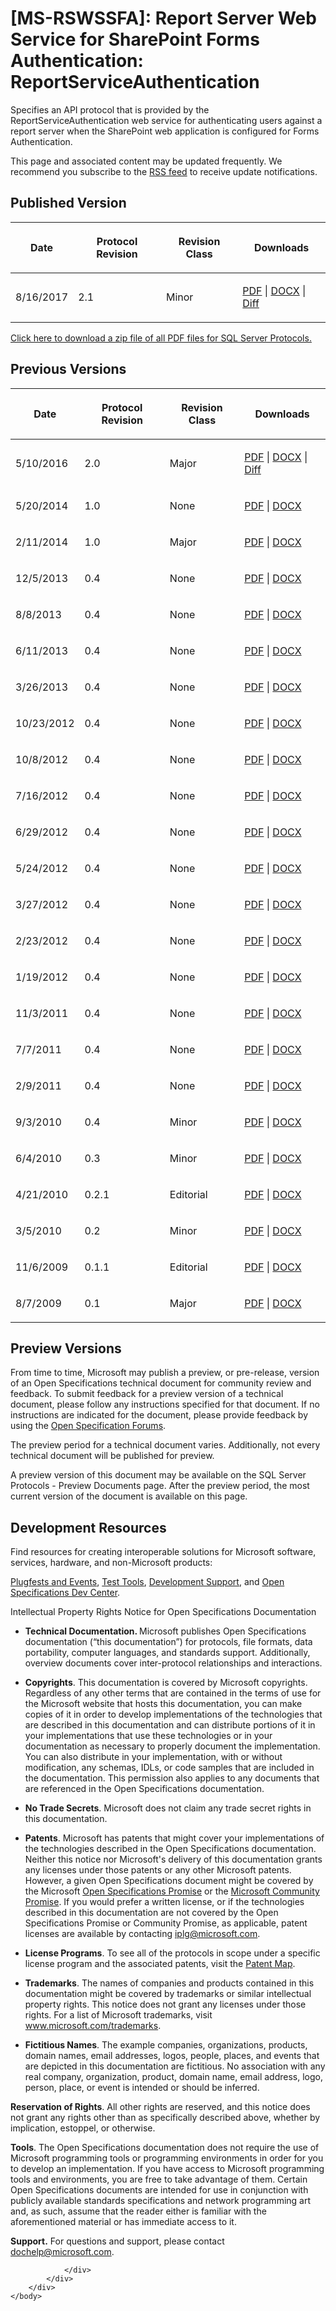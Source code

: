 <html dir="LTR" xmlns:mshelp="http://msdn.microsoft.com/mshelp" xmlns:ddue="http://ddue.schemas.microsoft.com/authoring/2003/5" xmlns:xlink="http://www.w3.org/1999/xlink" xmlns:tool="http://www.microsoft.com/tooltip">
    <head>
        <meta http-equiv="Content-Type" content="text/html; CHARSET=utf-8"></meta>
        <meta name="save" content="history"></meta>
        <title>[MS-RSWSSFA]: Report Server Web Service for SharePoint Forms Authentication: ReportServiceAuthentication</title>
        <xml>
            <mshelp:toctitle title="[MS-RSWSSFA]: Report Server Web Service for SharePoint Forms Authentication: ReportServiceAuthentication"></mshelp:toctitle>
            <mshelp:rltitle title="[MS-RSWSSFA]: Report Server Web Service for SharePoint Forms Authentication: ReportServiceAuthentication"></mshelp:rltitle>
            <mshelp:keyword index="A" term="ee081425-607f-4742-8d61-5bf61f0d2a26"></mshelp:keyword>
            <mshelp:attr name="DCSext.ContentType" value="open specification"></mshelp:attr>
            <mshelp:attr name="AssetID" value="ee081425-607f-4742-8d61-5bf61f0d2a26"></mshelp:attr>
            <mshelp:attr name="TopicType" value="kbRef"></mshelp:attr>
            <mshelp:attr name="DCSext.Title" value="[MS-RSWSSFA]: Report Server Web Service for SharePoint Forms Authentication: ReportServiceAuthentication" />
        </xml>
    </head>
    <body>
        <div id="header">
            <h1 class="heading">[MS-RSWSSFA]: Report Server Web Service for SharePoint Forms Authentication: ReportServiceAuthentication</h1>
        </div>
        <div id="mainSection">
            <div id="mainBody">
                <div id="allHistory" class="saveHistory"></div>
                <div id="sectionSection0" class="section" name="collapseableSection">
                    <p>Specifies an API protocol that is provided by the
ReportServiceAuthentication web service for authenticating users against a
report server when the SharePoint web application is configured for Forms
Authentication.</p>

<p><span>This page and associated content may be updated
frequently. We recommend you subscribe to the </span><a href="https://sqlprotocoldoc.blob.core.windows.net/productionsqlarchives/MS-RSWSSFA/%5bMS-RSWSSFA%5d.rss"><span>RSS feed</span></a><span> to receive update notifications.</span></p>

<h2>Published Version</h2>

<table>
 <thead>
  <tr>
   <th>
   <p>Date</p>
   </th>
   <th>
   <p>Protocol Revision</p>
   </th>
   <th>
   <p>Revision Class</p>
   </th>
   <th>
   <p>Downloads</p>
   </th>
  </tr>
 </thead>
 <tr>
  <td>
  <p>8/16/2017</p>
  </td>
  <td>
  <p>2.1</p>
  </td>
  <td>
  <p>Minor</p>
  </td>
  <td>
  <p><a href="https://sqlprotocoldoc.blob.core.windows.net/productionsqlarchives/MS-RSWSSFA/%5bMS-RSWSSFA%5d.pdf">PDF</a>
  | <a href="https://sqlprotocoldoc.blob.core.windows.net/productionsqlarchives/MS-RSWSSFA/%5bMS-RSWSSFA%5d-170816.docx">DOCX</a>
  | <a href="https://sqlprotocoldoc.blob.core.windows.net/productionsqlarchives/MS-RSWSSFA/%5bMS-RSWSSFA%5d-170816-diff.pdf">Diff</a></p>
  </td>
 </tr>
</table>

<p><a href="https://sqlprotocoldoc.blob.core.windows.net/productionsqlarchives/SQLServerProtocols.zip">Click
here to download a zip file of all PDF files for SQL Server Protocols.</a></p>

<h2>Previous Versions</h2>

<table>
 <thead>
  <tr>
   <th>
   <p>Date</p>
   </th>
   <th>
   <p>Protocol Revision</p>
   </th>
   <th>
   <p>Revision Class</p>
   </th>
   <th>
   <p>Downloads</p>
   </th>
  </tr>
 </thead>
 <tr>
  <td>
  <p>5/10/2016</p>
  </td>
  <td>
  <p>2.0</p>
  </td>
  <td>
  <p>Major</p>
  </td>
  <td>
  <p><a href="https://sqlprotocoldoc.blob.core.windows.net/productionsqlarchives/MS-RSWSSFA/%5bMS-RSWSSFA%5d-160510.pdf">PDF</a>
  | <a href="https://sqlprotocoldoc.blob.core.windows.net/productionsqlarchives/MS-RSWSSFA/%5bMS-RSWSSFA%5d-160510.docx">DOCX</a>
  | <a href="https://sqlprotocoldoc.blob.core.windows.net/productionsqlarchives/MS-RSWSSFA/%5bMS-RSWSSFA%5d-160510-diff.pdf">Diff</a></p>
  </td>
 </tr>
 <tr>
  <td>
  <p>5/20/2014</p>
  </td>
  <td>
  <p>1.0</p>
  </td>
  <td>
  <p>None</p>
  </td>
  <td>
  <p><a href="https://sqlprotocoldoc.blob.core.windows.net/productionsqlarchives/MS-RSWSSFA/%5bMS-RSWSSFA%5d-140520.pdf">PDF</a>
  | <a href="https://sqlprotocoldoc.blob.core.windows.net/productionsqlarchives/MS-RSWSSFA/%5bMS-RSWSSFA%5d-140520.doc">DOCX</a></p>
  </td>
 </tr>
 <tr>
  <td>
  <p>2/11/2014</p>
  </td>
  <td>
  <p>1.0</p>
  </td>
  <td>
  <p>Major</p>
  </td>
  <td>
  <p><a href="https://sqlprotocoldoc.blob.core.windows.net/productionsqlarchives/MS-RSWSSFA/%5bMS-RSWSSFA%5d-140211.pdf">PDF</a>
  | <a href="https://sqlprotocoldoc.blob.core.windows.net/productionsqlarchives/MS-RSWSSFA/%5bMS-RSWSSFA%5d-140211.doc">DOCX</a></p>
  </td>
 </tr>
 <tr>
  <td>
  <p>12/5/2013</p>
  </td>
  <td>
  <p>0.4</p>
  </td>
  <td>
  <p>None</p>
  </td>
  <td>
  <p><a href="https://sqlprotocoldoc.blob.core.windows.net/productionsqlarchives/MS-RSWSSFA/%5bMS-RSWSSFA%5d-131205.pdf">PDF</a>
  | <a href="https://sqlprotocoldoc.blob.core.windows.net/productionsqlarchives/MS-RSWSSFA/%5bMS-RSWSSFA%5d-131205.doc">DOCX</a></p>
  </td>
 </tr>
 <tr>
  <td>
  <p>8/8/2013</p>
  </td>
  <td>
  <p>0.4</p>
  </td>
  <td>
  <p>None</p>
  </td>
  <td>
  <p><a href="https://sqlprotocoldoc.blob.core.windows.net/productionsqlarchives/MS-RSWSSFA/%5bMS-RSWSSFA%5d-130808.pdf">PDF</a>
  | <a href="https://sqlprotocoldoc.blob.core.windows.net/productionsqlarchives/MS-RSWSSFA/%5bMS-RSWSSFA%5d-130808.doc">DOCX</a></p>
  </td>
 </tr>
 <tr>
  <td>
  <p>6/11/2013</p>
  </td>
  <td>
  <p>0.4</p>
  </td>
  <td>
  <p>None</p>
  </td>
  <td>
  <p><a href="https://sqlprotocoldoc.blob.core.windows.net/productionsqlarchives/MS-RSWSSFA/%5bMS-RSWSSFA%5d-130611.pdf">PDF</a>
  | <a href="https://sqlprotocoldoc.blob.core.windows.net/productionsqlarchives/MS-RSWSSFA/%5bMS-RSWSSFA%5d-130611.doc">DOCX</a></p>
  </td>
 </tr>
 <tr>
  <td>
  <p>3/26/2013</p>
  </td>
  <td>
  <p>0.4</p>
  </td>
  <td>
  <p>None</p>
  </td>
  <td>
  <p><a href="https://sqlprotocoldoc.blob.core.windows.net/productionsqlarchives/MS-RSWSSFA/%5bMS-RSWSSFA%5d-130326.pdf">PDF</a>
  | <a href="https://sqlprotocoldoc.blob.core.windows.net/productionsqlarchives/MS-RSWSSFA/%5bMS-RSWSSFA%5d-130326.doc">DOCX</a></p>
  </td>
 </tr>
 <tr>
  <td>
  <p>10/23/2012</p>
  </td>
  <td>
  <p>0.4</p>
  </td>
  <td>
  <p>None</p>
  </td>
  <td>
  <p><a href="https://sqlprotocoldoc.blob.core.windows.net/productionsqlarchives/MS-RSWSSFA/%5bMS-RSWSSFA%5d-121023.pdf">PDF</a>
  | <a href="https://sqlprotocoldoc.blob.core.windows.net/productionsqlarchives/MS-RSWSSFA/%5bMS-RSWSSFA%5d-121023.doc">DOCX</a></p>
  </td>
 </tr>
 <tr>
  <td>
  <p>10/8/2012</p>
  </td>
  <td>
  <p>0.4</p>
  </td>
  <td>
  <p>None</p>
  </td>
  <td>
  <p><a href="https://sqlprotocoldoc.blob.core.windows.net/productionsqlarchives/MS-RSWSSFA/%5bMS-RSWSSFA%5d-121008.pdf">PDF</a>
  | <a href="https://sqlprotocoldoc.blob.core.windows.net/productionsqlarchives/MS-RSWSSFA/%5bMS-RSWSSFA%5d-121008.doc">DOCX</a></p>
  </td>
 </tr>
 <tr>
  <td>
  <p>7/16/2012</p>
  </td>
  <td>
  <p>0.4</p>
  </td>
  <td>
  <p>None</p>
  </td>
  <td>
  <p><a href="https://sqlprotocoldoc.blob.core.windows.net/productionsqlarchives/MS-RSWSSFA/%5bMS-RSWSSFA%5d-120716.pdf">PDF</a>
  | <a href="https://sqlprotocoldoc.blob.core.windows.net/productionsqlarchives/MS-RSWSSFA/%5bMS-RSWSSFA%5d-120716.doc">DOCX</a></p>
  </td>
 </tr>
 <tr>
  <td>
  <p>6/29/2012</p>
  </td>
  <td>
  <p>0.4</p>
  </td>
  <td>
  <p>None</p>
  </td>
  <td>
  <p><a href="https://sqlprotocoldoc.blob.core.windows.net/productionsqlarchives/MS-RSWSSFA/%5bMS-RSWSSFA%5d-120629.pdf">PDF</a>
  | <a href="https://sqlprotocoldoc.blob.core.windows.net/productionsqlarchives/MS-RSWSSFA/%5bMS-RSWSSFA%5d-120629.doc">DOCX</a></p>
  </td>
 </tr>
 <tr>
  <td>
  <p>5/24/2012</p>
  </td>
  <td>
  <p>0.4</p>
  </td>
  <td>
  <p>None</p>
  </td>
  <td>
  <p><a href="https://sqlprotocoldoc.blob.core.windows.net/productionsqlarchives/MS-RSWSSFA/%5bMS-RSWSSFA%5d-120524.pdf">PDF</a>
  | <a href="https://sqlprotocoldoc.blob.core.windows.net/productionsqlarchives/MS-RSWSSFA/%5bMS-RSWSSFA%5d-120524.doc">DOCX</a></p>
  </td>
 </tr>
 <tr>
  <td>
  <p>3/27/2012</p>
  </td>
  <td>
  <p>0.4</p>
  </td>
  <td>
  <p>None</p>
  </td>
  <td>
  <p><a href="https://sqlprotocoldoc.blob.core.windows.net/productionsqlarchives/MS-RSWSSFA/%5bMS-RSWSSFA%5d-120327.pdf">PDF</a>
  | <a href="https://sqlprotocoldoc.blob.core.windows.net/productionsqlarchives/MS-RSWSSFA/%5bMS-RSWSSFA%5d-120327.doc">DOCX</a></p>
  </td>
 </tr>
 <tr>
  <td>
  <p>2/23/2012</p>
  </td>
  <td>
  <p>0.4</p>
  </td>
  <td>
  <p>None</p>
  </td>
  <td>
  <p><a href="https://sqlprotocoldoc.blob.core.windows.net/productionsqlarchives/MS-RSWSSFA/%5bMS-RSWSSFA%5d-120223.pdf">PDF</a>
  | <a href="https://sqlprotocoldoc.blob.core.windows.net/productionsqlarchives/MS-RSWSSFA/%5bMS-RSWSSFA%5d-120223.doc">DOCX</a></p>
  </td>
 </tr>
 <tr>
  <td>
  <p>1/19/2012</p>
  </td>
  <td>
  <p>0.4</p>
  </td>
  <td>
  <p>None</p>
  </td>
  <td>
  <p><a href="https://sqlprotocoldoc.blob.core.windows.net/productionsqlarchives/MS-RSWSSFA/%5bMS-RSWSSFA%5d-120119.pdf">PDF</a>
  | <a href="https://sqlprotocoldoc.blob.core.windows.net/productionsqlarchives/MS-RSWSSFA/%5bMS-RSWSSFA%5d-120119.doc">DOCX</a></p>
  </td>
 </tr>
 <tr>
  <td>
  <p>11/3/2011</p>
  </td>
  <td>
  <p>0.4</p>
  </td>
  <td>
  <p>None</p>
  </td>
  <td>
  <p><a href="https://sqlprotocoldoc.blob.core.windows.net/productionsqlarchives/MS-RSWSSFA/%5bMS-RSWSSFA%5d-111103.pdf">PDF</a>
  | <a href="https://sqlprotocoldoc.blob.core.windows.net/productionsqlarchives/MS-RSWSSFA/%5bMS-RSWSSFA%5d-111103.doc">DOCX</a></p>
  </td>
 </tr>
 <tr>
  <td>
  <p>7/7/2011</p>
  </td>
  <td>
  <p>0.4</p>
  </td>
  <td>
  <p>None</p>
  </td>
  <td>
  <p><a href="https://sqlprotocoldoc.blob.core.windows.net/productionsqlarchives/MS-RSWSSFA/%5bMS-RSWSSFA%5d-110707.pdf">PDF</a>
  | <a href="https://sqlprotocoldoc.blob.core.windows.net/productionsqlarchives/MS-RSWSSFA/%5bMS-RSWSSFA%5d-110707.doc">DOCX</a></p>
  </td>
 </tr>
 <tr>
  <td>
  <p>2/9/2011</p>
  </td>
  <td>
  <p>0.4</p>
  </td>
  <td>
  <p>None</p>
  </td>
  <td>
  <p><a href="https://sqlprotocoldoc.blob.core.windows.net/productionsqlarchives/MS-RSWSSFA/%5bMS-RSWSSFA%5d-110209.pdf">PDF</a>
  | <a href="https://sqlprotocoldoc.blob.core.windows.net/productionsqlarchives/MS-RSWSSFA/%5bMS-RSWSSFA%5d-110209.doc">DOCX</a></p>
  </td>
 </tr>
 <tr>
  <td>
  <p>9/3/2010</p>
  </td>
  <td>
  <p>0.4</p>
  </td>
  <td>
  <p>Minor</p>
  </td>
  <td>
  <p><a href="https://sqlprotocoldoc.blob.core.windows.net/productionsqlarchives/MS-RSWSSFA/%5bMS-RSWSSFA%5d-100903.pdf">PDF</a>
  | <a href="https://sqlprotocoldoc.blob.core.windows.net/productionsqlarchives/MS-RSWSSFA/%5bMS-RSWSSFA%5d-100903.doc">DOCX</a></p>
  </td>
 </tr>
 <tr>
  <td>
  <p>6/4/2010</p>
  </td>
  <td>
  <p>0.3</p>
  </td>
  <td>
  <p>Minor</p>
  </td>
  <td>
  <p><a href="https://sqlprotocoldoc.blob.core.windows.net/productionsqlarchives/MS-RSWSSFA/%5bMS-RSWSSFA%5d-100604.pdf">PDF</a>
  | <a href="https://sqlprotocoldoc.blob.core.windows.net/productionsqlarchives/MS-RSWSSFA/%5bMS-RSWSSFA%5d-100604.doc">DOCX</a></p>
  </td>
 </tr>
 <tr>
  <td>
  <p>4/21/2010</p>
  </td>
  <td>
  <p>0.2.1</p>
  </td>
  <td>
  <p>Editorial</p>
  </td>
  <td>
  <p><a href="https://sqlprotocoldoc.blob.core.windows.net/productionsqlarchives/MS-RSWSSFA/%5bMS-RSWSSFA%5d-100421.pdf">PDF</a>
  | <a href="https://sqlprotocoldoc.blob.core.windows.net/productionsqlarchives/MS-RSWSSFA/%5bMS-RSWSSFA%5d-100421.doc">DOCX</a></p>
  </td>
 </tr>
 <tr>
  <td>
  <p>3/5/2010</p>
  </td>
  <td>
  <p>0.2</p>
  </td>
  <td>
  <p>Minor</p>
  </td>
  <td>
  <p><a href="https://sqlprotocoldoc.blob.core.windows.net/productionsqlarchives/MS-RSWSSFA/%5bMS-RSWSSFA%5d-100305.pdf">PDF</a>
  | <a href="https://sqlprotocoldoc.blob.core.windows.net/productionsqlarchives/MS-RSWSSFA/%5bMS-RSWSSFA%5d-100305.doc">DOCX</a></p>
  </td>
 </tr>
 <tr>
  <td>
  <p>11/6/2009</p>
  </td>
  <td>
  <p>0.1.1</p>
  </td>
  <td>
  <p>Editorial</p>
  </td>
  <td>
  <p><a href="https://sqlprotocoldoc.blob.core.windows.net/productionsqlarchives/MS-RSWSSFA/%5bMS-RSWSSFA%5d-091106.pdf">PDF</a>
  | <a href="https://sqlprotocoldoc.blob.core.windows.net/productionsqlarchives/MS-RSWSSFA/%5bMS-RSWSSFA%5d-091106.doc">DOCX</a></p>
  </td>
 </tr>
 <tr>
  <td>
  <p>8/7/2009</p>
  </td>
  <td>
  <p>0.1</p>
  </td>
  <td>
  <p>Major</p>
  </td>
  <td>
  <p><a href="https://sqlprotocoldoc.blob.core.windows.net/productionsqlarchives/MS-RSWSSFA/%5bMS-RSWSSFA%5d-090801.pdf">PDF</a>
  | <a href="https://sqlprotocoldoc.blob.core.windows.net/productionsqlarchives/MS-RSWSSFA/%5bMS-RSWSSFA%5d-090801.doc">DOCX</a></p>
  </td>
 </tr>
</table>

<h2>Preview Versions</h2>

<p><a id="PreviewSpecs"></a>From time to time, Microsoft may
publish a preview, or pre-release, version of an Open Specifications technical
document for community review and feedback. To submit feedback for a preview
version of a technical document, please follow any instructions specified for
that document. If no instructions are indicated for the document, please
provide feedback by using the <a href="http://social.msdn.microsoft.com/Forums/en-US/category/openspecifications">Open
Specification Forums</a>.</p>

<p>The preview period for a technical document varies.
Additionally, not every technical document will be published for preview.</p>

<p><span>A preview version of this document may be
available on the </span><mshelp:link keywords="9523bb93-328f-4e27-9b1b-a0aab77ebcf0" tabindex="0"><span>SQL Server Protocols - Preview Documents</span></mshelp:link><span> page.
After the preview period, the most current version of the document is available
on this page.</span></p>

<h2>Development Resources</h2>

<p>Find
resources for creating interoperable solutions for Microsoft software,
services, hardware, and non-Microsoft products: </p>

<p><a href="https://msdn.microsoft.com/en-us/openspecifications/dn750988">Plugfests
and Events</a>, <a href="https://msdn.microsoft.com/en-us/openspecifications/dn750986">Test Tools</a>,
<a href="https://msdn.microsoft.com/en-us/openspecifications/cc816063">Development
Support</a>, and <a href="https://msdn.microsoft.com/en-us/openspecifications">Open Specifications
Dev Center</a>.</p>

<p>Intellectual
Property Rights Notice for Open Specifications Documentation</p>

<ul><li><p><span><span> 
</span></span><b>Technical Documentation. </b>Microsoft publishes Open
Specifications documentation (“this documentation”) for protocols, file
formats, data portability, computer languages, and standards support.
Additionally, overview documents cover inter-protocol relationships and
interactions. </p>

</li><li><p><span><span> 
</span></span><b>Copyrights</b>. This documentation is covered by Microsoft
copyrights. Regardless of any other terms that are contained in the terms of
use for the Microsoft website that hosts this documentation, you can make
copies of it in order to develop implementations of the technologies that are
described in this documentation and can distribute portions of it in your
implementations that use these technologies or in your documentation as
necessary to properly document the implementation. You can also distribute in
your implementation, with or without modification, any schemas, IDLs, or code
samples that are included in the documentation. This permission also applies to
any documents that are referenced in the Open Specifications documentation. </p>

</li><li><p><span><span> 
</span></span><b>No Trade Secrets</b>. Microsoft does not claim any trade
secret rights in this documentation. </p>

</li><li><p><span><span> 
</span></span><b>Patents</b>. Microsoft has patents that might cover your
implementations of the technologies described in the Open Specifications
documentation. Neither this notice nor Microsoft's delivery of this
documentation grants any licenses under those patents or any other Microsoft
patents. However, a given Open Specifications document might be covered by the
Microsoft <a href="http://go.microsoft.com/fwlink/?LinkId=214445">Open
Specifications Promise</a> or the <a href="http://go.microsoft.com/fwlink/?LinkId=214448">Microsoft Community
Promise</a>. If you would prefer a written license, or if the technologies
described in this documentation are not covered by the Open Specifications
Promise or Community Promise, as applicable, patent licenses are available by
contacting <a href="mailto:iplg@microsoft.com">iplg@microsoft.com</a>. </p>

</li><li><p><span><span> 
</span></span><b>License Programs</b>. To see all of the protocols in scope
under a specific license program and the associated patents, visit the <a href="https://msdn.microsoft.com/en-us/openspecifications/dn750984">Patent Map</a>.
</p>

</li><li><p><span><span> 
</span></span><b>Trademarks</b>. The names of companies and products contained
in this documentation might be covered by trademarks or similar intellectual
property rights. This notice does not grant any licenses under those rights.
For a list of Microsoft trademarks, visit <a href="http://www.microsoft.com/trademarks">www.microsoft.com/trademarks</a>. </p>

</li><li><p><span><span> 
</span></span><b>Fictitious Names</b>. The example companies, organizations,
products, domain names, email addresses, logos, people, places, and events that
are depicted in this documentation are fictitious. No association with any real
company, organization, product, domain name, email address, logo, person,
place, or event is intended or should be inferred.</p>

</li></ul><p><b>Reservation of Rights</b>. All other
rights are reserved, and this notice does not grant any rights other than as
specifically described above, whether by implication, estoppel, or otherwise. </p>

<p><b>Tools</b>.
The Open Specifications documentation does not require the use of Microsoft
programming tools or programming environments in order for you to develop an
implementation. If you have access to Microsoft programming tools and
environments, you are free to take advantage of them. Certain Open
Specifications documents are intended for use in conjunction with publicly
available standards specifications and network programming art and, as such,
assume that the reader either is familiar with the aforementioned material or
has immediate access to it.</p>

<p><b>Support.</b>
For questions and support, please contact <a href="mailto:dochelp@microsoft.com">dochelp@microsoft.com</a>.
</p>


                </div>
            </div>
        </div>
    </body>
</html>